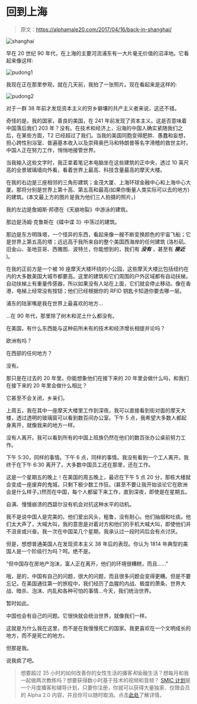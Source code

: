 # 回到上海

> 原文：<https://alphamale20.com/2017/04/16/back-in-shanghai/>

![shanghai](img/44d441296e233ae13f23a421cc739ee6.png)

早在 20 世纪 90 年代，在上海的主要河流浦东有一大片毫无价值的沼泽地。它看起来像这样:

![pudong1](img/fca5de72917e0cb6b33e0513a966eb34.png)

我现在正在那里参观，就在几天前，我拍了一张照片。现在看起来是这样的:

![pudong2](img/0b8b441e47af76e92de2ea8919a78c75.png)

对于一群 38 年前才发现资本主义的穷乡僻壤的共产主义者来说，这还不错。

奇怪的是。我的国家，善良的美国，在 241 年前发现了资本主义。这是否意味着中国落后我们 203 年？没有。在技术和经济上，沿海的中国人确实紧随我们之后，在某些方面，T2 已经超过了我们。当我的美国同胞变得肥胖、愚蠢和妄想，担心跨性别浴室、普遍基本收入以及崇拜奥巴马和特朗普等名字滑稽的救世主时，中国人正在努力工作，悄悄地接管世界。

当我输入这些文字时，我正拿着笔记本电脑坐在这些建筑的正中央，透过 10 英尺高的全景玻璃墙向外看，看着世界上最高、科技含量最高的摩天大楼。

在我的右边是三座相邻的三角形建筑；金茂大厦、上海环球金融中心和上海中心大厦。那将分别是世界上第十高、第五高和最高(如果你衡量人类实际可以去的地方)的建筑。(本文最上方的图片是我为他们三人拍摄的照片。)

我的左边是詹姆斯·邦德在《天崩地裂》中游泳的建筑。

那边是汤姆·克鲁斯在《碟中谍 3》中荡过的建筑。

那边是东方明珠塔，一个怪异的东西，看起来像一艘不断变换颜色的宇宙飞船；它是世界上第五高的塔；远远高于我所来自的整个美国西海岸的任何建筑 (洛杉矶、旧金山、圣地亚哥、西雅图、波特兰，你能想到的，我们有 ***没有*** ，甚至有 ***接近*** )。

在我的正前方是一个被 16 座摩天大楼环绕的小公园，这些摩天大楼比包括纽约在内的大多数美国大城市都要高。这里的建筑和它们周围的户外区域都有自动扶梯，自动扶梯上有重量传感器，所以如果没有人站在上面，它们就会停止移动。像在香港，电梯上经常没有按钮；他们已经根据你的 RFID 钥匙卡知道你要去哪一层。

浦东的陆家嘴是我在世界上最喜欢的地方...

...在 90 年代，那里除了树木和泥土什么都没有。

在美国，有什么东西能与这种前所未有的技术和经济增长相提并论吗？

欧洲有吗？

在西部的任何地方？

没有。

那只是在过去的 20 年里。你能想象他们在接下来的 20 年里会做什么吗，和我们在接下来的 20 年里会做什么相比？

它甚至不会关闭，乡亲们。

上周五，我在其中一座摩天大楼里工作到深夜。我可以直接看到街对面的摩天大楼，透过透明的玻璃窗可以看到数百间办公室。下午 5 点，我希望大多数人都起身离开，就像我来的地方一样。

没有人离开。我可以看到所有的中国上班族仍然在他们的数百张办公桌前努力工作。

下午 5:30，同样的事情。下午 6 点，同样的事情。我没有看到一个工人离开。我终于在下午 6:30 离开了。大多数中国员工还在那里，还在工作。

这是一个星期五的晚上！在美国的周五晚上，最迟在下午 5 点 20 分，那栋大楼就会变成一座废弃的鬼城，只剩下极少数工作狂。(甚至不要让我开始谈论它在欧洲会是什么样子。)然而在中国，每个人都留下来工作，直到深夜，即使是在星期五。

自满、慢慢崩溃的西碧尔没有机会对抗这种水平的动机。

我不是说中国人是完美的。他们爱出风头，粗鲁，没有耐心。他们抽烟和吐痰。他们太大声了，大喊大叫，我的意思是对着对方和他们的手机大喊大叫，即使他们并不沮丧或兴奋。我一次在中国呆几个星期，我承认过一段时间后会有点讨厌。

但是，想想普通美国人在发现资本主义 38 年后的表现。你认为 1814 年典型的美国人是一个阶级行为吗？呵。绝不是。

“但中国存在房地产泡沫，富人正在离开，他们的环境很糟糕，而且……”

哦，是的，中国有自己的问题，很大的问题，而且很多问题会变得更糟。但是不要忘记，在美国通往第一的旅程中，我们经历了血腥的内战、极度的萧条、世界大战、暗杀、泡沫、内乱和各种可怕的事情...今天，我们统治世界。

暂时如此。

中国也会有自己的问题。它很快就会统治世界，就像我们一样。

这就是为什么我在这里，而不是在我慢慢死亡的国家。我更喜欢在一个文明成长的地方，而不是死亡的地方。

但那是我。

说我疯了吧。

> 想要超过 35 小时的如何改善你的女性生活的播客*和*金融生活？想每月和我一起做两次教练吗？想要获得数小时基于技术的视频和音频？ [SMIC 计划](https://alphamale20.kartra.com/page/vIL17)是一个月度播客和辅导计划，只要你注册，你就可以获得大量独家、仅限会员的 Alpha 2.0 内容，并且你可以随时取消。点击[此处](https://alphamale20.kartra.com/page/vIL17)了解详情。
> 
> 